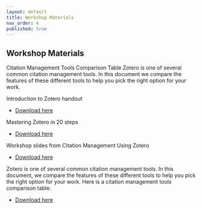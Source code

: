 ```yaml
---
layout: default
title: Workshop Materials
nav_order: 4
published: true
---
```


## Workshop Materials

Citation Management Tools Comparison Table Zotero is one of several common citation management tools. In this document we compare the features of these different tools to help you pick the right option for your work.

Introduction to Zotero handout  

- [Download here](https://github.com/ubc-library-rc/intro-zotero/blob/master/handouts/Intro_to_Zotero_Handout_2020.docx)

Mastering Zotero in 20 steps

- [Download here](https://github.com/ubc-library-rc/intro-zotero/blob/master/handouts/Zotero_20_Challenges_Handout_2020.docx)

Workshop slides from Citation Management Using Zotero

- [Download here](https://github.com/ubc-library-rc/intro-zotero/blob/master/handouts/Zotero-Presentation-2020_2021-Winter.pdf)


Zotero is one of several common citation management tools. In this document, we compare the features of these different tools to help you pick the right option for your work.  Here is a citation management tools comparison table.

- [Download here](https://github.com/ubc-library-rc/intro-zotero/blob/master/handouts/CM-Comparison-Tables,2020.docx)

